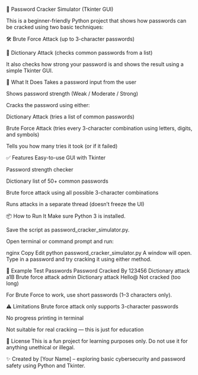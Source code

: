 🔐 Password Cracker Simulator (Tkinter GUI)

This is a beginner-friendly Python project that shows how passwords can be cracked using two basic techniques:

🛠️ Brute Force Attack (up to 3-character passwords)

📘 Dictionary Attack (checks common passwords from a list)

It also checks how strong your password is and shows the result using a simple Tkinter GUI.

🧠 What It Does
Takes a password input from the user

Shows password strength (Weak / Moderate / Strong)

Cracks the password using either:

Dictionary Attack (tries a list of common passwords)

Brute Force Attack (tries every 3-character combination using letters, digits, and symbols)

Tells you how many tries it took (or if it failed)

✅ Features
Easy-to-use GUI with Tkinter

Password strength checker

Dictionary list of 50+ common passwords

Brute force attack using all possible 3-character combinations

Runs attacks in a separate thread (doesn’t freeze the UI)

📦 How to Run It
Make sure Python 3 is installed.

Save the script as password_cracker_simulator.py.

Open terminal or command prompt and run:

nginx
Copy
Edit
python password_cracker_simulator.py
A window will open. Type in a password and try cracking it using either method.

🧪 Example Test Passwords
Password	Cracked By
123456	Dictionary attack
a1B	Brute force attack
admin	Dictionary attack
Hello@	Not cracked (too long)

For Brute Force to work, use short passwords (1–3 characters only).

⚠️ Limitations
Brute force attack only supports 3-character passwords

No progress printing in terminal

Not suitable for real cracking — this is just for education

📄 License
This is a fun project for learning purposes only. Do not use it for anything unethical or illegal.

✨ Created by
[Your Name] – exploring basic cybersecurity and password safety using Python and Tkinter.
